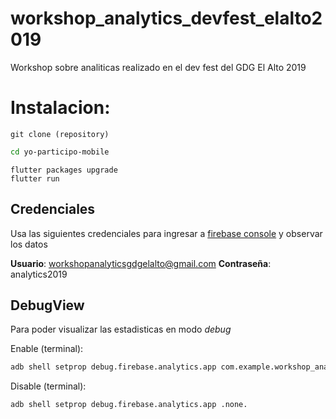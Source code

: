# workshop_analytics_devfest_elalto2019
Workshop sobre analiticas realizado en el dev fest del GDG El Alto 2019

# Instalacion:
```git
git clone (repository)
```
```bash
cd yo-participo-mobile
```
```flutter
flutter packages upgrade
flutter run
```

## Credenciales

Usa las siguientes credenciales para ingresar a [firebase console](https://console.firebase.google.com/) y observar los datos

**Usuario**: workshopanalyticsgdgelalto@gmail.com
**Contraseña**: analytics2019

## DebugView

Para poder visualizar las estadisticas en modo *debug*

Enable  (terminal): 
```bash
adb shell setprop debug.firebase.analytics.app com.example.workshop_analytics_devfest_elalto2019
```
    
Disable (terminal): 
```bash
adb shell setprop debug.firebase.analytics.app .none.
```